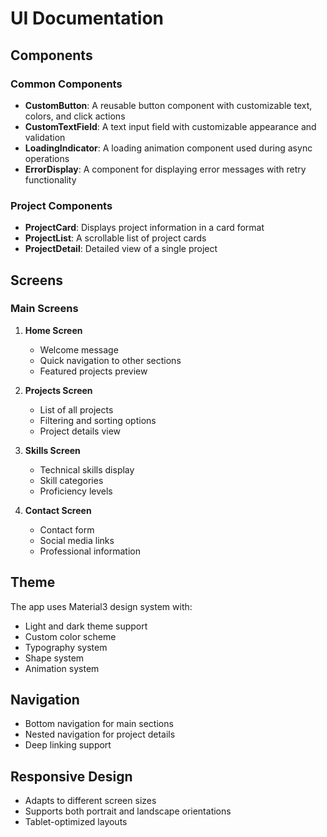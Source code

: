 # UI Documentation

## Components

### Common Components
- **CustomButton**: A reusable button component with customizable text, colors, and click actions
- **CustomTextField**: A text input field with customizable appearance and validation
- **LoadingIndicator**: A loading animation component used during async operations
- **ErrorDisplay**: A component for displaying error messages with retry functionality

### Project Components
- **ProjectCard**: Displays project information in a card format
- **ProjectList**: A scrollable list of project cards
- **ProjectDetail**: Detailed view of a single project

## Screens

### Main Screens
1. **Home Screen**
   - Welcome message
   - Quick navigation to other sections
   - Featured projects preview

2. **Projects Screen**
   - List of all projects
   - Filtering and sorting options
   - Project details view

3. **Skills Screen**
   - Technical skills display
   - Skill categories
   - Proficiency levels

4. **Contact Screen**
   - Contact form
   - Social media links
   - Professional information

## Theme
The app uses Material3 design system with:
- Light and dark theme support
- Custom color scheme
- Typography system
- Shape system
- Animation system

## Navigation
- Bottom navigation for main sections
- Nested navigation for project details
- Deep linking support

## Responsive Design
- Adapts to different screen sizes
- Supports both portrait and landscape orientations
- Tablet-optimized layouts 